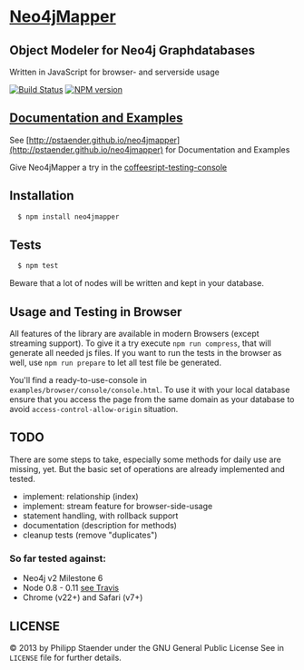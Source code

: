# [Neo4jMapper](http://pstaender.github.io/neo4jmapper)
## Object Modeler for Neo4j Graphdatabases

Written in JavaScript for browser- and serverside usage

[![Build Status](https://api.travis-ci.org/pstaender/neo4jmapper.png)](https://travis-ci.org/pstaender/neo4jmapper)
[![NPM version](https://badge.fury.io/js/neo4jmapper.png)](https://npmjs.org/package/neo4jmapper)

## [Documentation and Examples](http://pstaender.github.io/neo4jmapper)

See [http://pstaender.github.io/neo4jmapper](http://pstaender.github.io/neo4jmapper) for Documentation and Examples

Give Neo4jMapper a try in the [coffeesript-testing-console](http://pstaender.github.io/neo4jmapper/examples/browser/console/console.html)

## Installation

```sh
  $ npm install neo4jmapper
```

## Tests

```sh
  $ npm test
```

Beware that a lot of nodes will be written and kept in your database.

## Usage and Testing in Browser

All features of the library are available in modern Browsers (except streaming support). To give it a try execute `npm run compress`, that will generate all needed js files. If you want to run the tests in the browser as well, use `npm run prepare` to let all test file be generated.

You'll find a ready-to-use-console in `examples/browser/console/console.html`. To use it with your local database ensure  that you access the page from the same domain as your database to avoid `access-control-allow-origin` situation.

## TODO

There are some steps to take, especially some methods for daily use are missing, yet. But the basic set of operations are already implemented and tested.

  * implement: relationship (index)
  * implement: stream feature for browser-side-usage
  * statement handling, with rollback support
  * documentation (description for methods)
  * cleanup tests (remove "duplicates")

### So far tested against:

* Neo4j v2 Milestone 6
* Node 0.8 - 0.11 [see Travis](https://travis-ci.org/pstaender/neo4jmapper)
* Chrome (v22+) and Safari (v7+)

## LICENSE

© 2013 by Philipp Staender under the GNU General Public License
See in `LICENSE` file for further details.